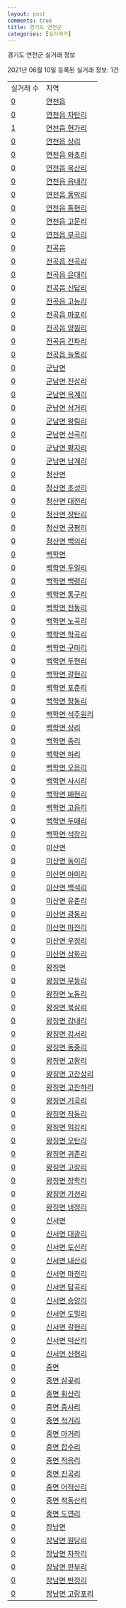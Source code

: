 ```yaml
---
layout: post
comments: true
title: 경기도 연천군
categories: [실거래가]
---
```


경기도 연천군 실거래 정보

2021년 06월 10일 등록된 실거래 정보: 1건


<table>
  <tr>
    <td>실거래 수</td>
    <td>지역</td>
  </tr>

  
  <tr>
    <td><a href="4180025000.html">0</a></td>
    <td><a href="4180025000.html">연천읍</a></td>
  </tr>
    

  <tr>
    <td><a href="4180025021.html">0</a></td>
    <td><a href="4180025021.html">연천읍 차탄리</a></td>
  </tr>
    

  <tr>
    <td><a href="4180025022.html">1</a></td>
    <td><a href="4180025022.html">연천읍 현가리</a></td>
  </tr>
    

  <tr>
    <td><a href="4180025023.html">0</a></td>
    <td><a href="4180025023.html">연천읍 상리</a></td>
  </tr>
    

  <tr>
    <td><a href="4180025024.html">0</a></td>
    <td><a href="4180025024.html">연천읍 와초리</a></td>
  </tr>
    

  <tr>
    <td><a href="4180025025.html">0</a></td>
    <td><a href="4180025025.html">연천읍 옥산리</a></td>
  </tr>
    

  <tr>
    <td><a href="4180025026.html">0</a></td>
    <td><a href="4180025026.html">연천읍 읍내리</a></td>
  </tr>
    

  <tr>
    <td><a href="4180025027.html">0</a></td>
    <td><a href="4180025027.html">연천읍 동막리</a></td>
  </tr>
    

  <tr>
    <td><a href="4180025028.html">0</a></td>
    <td><a href="4180025028.html">연천읍 통현리</a></td>
  </tr>
    

  <tr>
    <td><a href="4180025029.html">0</a></td>
    <td><a href="4180025029.html">연천읍 고문리</a></td>
  </tr>
    

  <tr>
    <td><a href="4180025030.html">0</a></td>
    <td><a href="4180025030.html">연천읍 부곡리</a></td>
  </tr>
    

  <tr>
    <td><a href="4180025300.html">0</a></td>
    <td><a href="4180025300.html">전곡읍</a></td>
  </tr>
    

  <tr>
    <td><a href="4180025321.html">0</a></td>
    <td><a href="4180025321.html">전곡읍 전곡리</a></td>
  </tr>
    

  <tr>
    <td><a href="4180025322.html">0</a></td>
    <td><a href="4180025322.html">전곡읍 은대리</a></td>
  </tr>
    

  <tr>
    <td><a href="4180025323.html">0</a></td>
    <td><a href="4180025323.html">전곡읍 신답리</a></td>
  </tr>
    

  <tr>
    <td><a href="4180025324.html">0</a></td>
    <td><a href="4180025324.html">전곡읍 고능리</a></td>
  </tr>
    

  <tr>
    <td><a href="4180025325.html">0</a></td>
    <td><a href="4180025325.html">전곡읍 마포리</a></td>
  </tr>
    

  <tr>
    <td><a href="4180025326.html">0</a></td>
    <td><a href="4180025326.html">전곡읍 양원리</a></td>
  </tr>
    

  <tr>
    <td><a href="4180025327.html">0</a></td>
    <td><a href="4180025327.html">전곡읍 간파리</a></td>
  </tr>
    

  <tr>
    <td><a href="4180025328.html">0</a></td>
    <td><a href="4180025328.html">전곡읍 늘목리</a></td>
  </tr>
    

  <tr>
    <td><a href="4180031000.html">0</a></td>
    <td><a href="4180031000.html">군남면</a></td>
  </tr>
    

  <tr>
    <td><a href="4180031021.html">0</a></td>
    <td><a href="4180031021.html">군남면 진상리</a></td>
  </tr>
    

  <tr>
    <td><a href="4180031022.html">0</a></td>
    <td><a href="4180031022.html">군남면 옥계리</a></td>
  </tr>
    

  <tr>
    <td><a href="4180031023.html">0</a></td>
    <td><a href="4180031023.html">군남면 삼거리</a></td>
  </tr>
    

  <tr>
    <td><a href="4180031024.html">0</a></td>
    <td><a href="4180031024.html">군남면 왕림리</a></td>
  </tr>
    

  <tr>
    <td><a href="4180031025.html">0</a></td>
    <td><a href="4180031025.html">군남면 선곡리</a></td>
  </tr>
    

  <tr>
    <td><a href="4180031026.html">0</a></td>
    <td><a href="4180031026.html">군남면 황지리</a></td>
  </tr>
    

  <tr>
    <td><a href="4180031027.html">0</a></td>
    <td><a href="4180031027.html">군남면 남계리</a></td>
  </tr>
    

  <tr>
    <td><a href="4180032000.html">0</a></td>
    <td><a href="4180032000.html">청산면</a></td>
  </tr>
    

  <tr>
    <td><a href="4180032021.html">0</a></td>
    <td><a href="4180032021.html">청산면 초성리</a></td>
  </tr>
    

  <tr>
    <td><a href="4180032022.html">0</a></td>
    <td><a href="4180032022.html">청산면 대전리</a></td>
  </tr>
    

  <tr>
    <td><a href="4180032023.html">0</a></td>
    <td><a href="4180032023.html">청산면 장탄리</a></td>
  </tr>
    

  <tr>
    <td><a href="4180032024.html">0</a></td>
    <td><a href="4180032024.html">청산면 궁평리</a></td>
  </tr>
    

  <tr>
    <td><a href="4180032025.html">0</a></td>
    <td><a href="4180032025.html">청산면 백의리</a></td>
  </tr>
    

  <tr>
    <td><a href="4180033000.html">0</a></td>
    <td><a href="4180033000.html">백학면</a></td>
  </tr>
    

  <tr>
    <td><a href="4180033021.html">0</a></td>
    <td><a href="4180033021.html">백학면 두일리</a></td>
  </tr>
    

  <tr>
    <td><a href="4180033022.html">0</a></td>
    <td><a href="4180033022.html">백학면 백령리</a></td>
  </tr>
    

  <tr>
    <td><a href="4180033023.html">0</a></td>
    <td><a href="4180033023.html">백학면 통구리</a></td>
  </tr>
    

  <tr>
    <td><a href="4180033024.html">0</a></td>
    <td><a href="4180033024.html">백학면 전동리</a></td>
  </tr>
    

  <tr>
    <td><a href="4180033025.html">0</a></td>
    <td><a href="4180033025.html">백학면 노곡리</a></td>
  </tr>
    

  <tr>
    <td><a href="4180033026.html">0</a></td>
    <td><a href="4180033026.html">백학면 학곡리</a></td>
  </tr>
    

  <tr>
    <td><a href="4180033027.html">0</a></td>
    <td><a href="4180033027.html">백학면 구미리</a></td>
  </tr>
    

  <tr>
    <td><a href="4180033028.html">0</a></td>
    <td><a href="4180033028.html">백학면 두현리</a></td>
  </tr>
    

  <tr>
    <td><a href="4180033029.html">0</a></td>
    <td><a href="4180033029.html">백학면 갈현리</a></td>
  </tr>
    

  <tr>
    <td><a href="4180033030.html">0</a></td>
    <td><a href="4180033030.html">백학면 포춘리</a></td>
  </tr>
    

  <tr>
    <td><a href="4180033031.html">0</a></td>
    <td><a href="4180033031.html">백학면 항동리</a></td>
  </tr>
    

  <tr>
    <td><a href="4180033033.html">0</a></td>
    <td><a href="4180033033.html">백학면 석주원리</a></td>
  </tr>
    

  <tr>
    <td><a href="4180033034.html">0</a></td>
    <td><a href="4180033034.html">백학면 상리</a></td>
  </tr>
    

  <tr>
    <td><a href="4180033035.html">0</a></td>
    <td><a href="4180033035.html">백학면 중리</a></td>
  </tr>
    

  <tr>
    <td><a href="4180033036.html">0</a></td>
    <td><a href="4180033036.html">백학면 하리</a></td>
  </tr>
    

  <tr>
    <td><a href="4180033037.html">0</a></td>
    <td><a href="4180033037.html">백학면 오음리</a></td>
  </tr>
    

  <tr>
    <td><a href="4180033038.html">0</a></td>
    <td><a href="4180033038.html">백학면 사시리</a></td>
  </tr>
    

  <tr>
    <td><a href="4180033039.html">0</a></td>
    <td><a href="4180033039.html">백학면 매현리</a></td>
  </tr>
    

  <tr>
    <td><a href="4180033040.html">0</a></td>
    <td><a href="4180033040.html">백학면 고읍리</a></td>
  </tr>
    

  <tr>
    <td><a href="4180033041.html">0</a></td>
    <td><a href="4180033041.html">백학면 두매리</a></td>
  </tr>
    

  <tr>
    <td><a href="4180033046.html">0</a></td>
    <td><a href="4180033046.html">백학면 석장리</a></td>
  </tr>
    

  <tr>
    <td><a href="4180034000.html">0</a></td>
    <td><a href="4180034000.html">미산면</a></td>
  </tr>
    

  <tr>
    <td><a href="4180034021.html">0</a></td>
    <td><a href="4180034021.html">미산면 동이리</a></td>
  </tr>
    

  <tr>
    <td><a href="4180034022.html">0</a></td>
    <td><a href="4180034022.html">미산면 아미리</a></td>
  </tr>
    

  <tr>
    <td><a href="4180034023.html">0</a></td>
    <td><a href="4180034023.html">미산면 백석리</a></td>
  </tr>
    

  <tr>
    <td><a href="4180034024.html">0</a></td>
    <td><a href="4180034024.html">미산면 유촌리</a></td>
  </tr>
    

  <tr>
    <td><a href="4180034025.html">0</a></td>
    <td><a href="4180034025.html">미산면 광동리</a></td>
  </tr>
    

  <tr>
    <td><a href="4180034026.html">0</a></td>
    <td><a href="4180034026.html">미산면 마전리</a></td>
  </tr>
    

  <tr>
    <td><a href="4180034027.html">0</a></td>
    <td><a href="4180034027.html">미산면 우정리</a></td>
  </tr>
    

  <tr>
    <td><a href="4180034028.html">0</a></td>
    <td><a href="4180034028.html">미산면 삼화리</a></td>
  </tr>
    

  <tr>
    <td><a href="4180035000.html">0</a></td>
    <td><a href="4180035000.html">왕징면</a></td>
  </tr>
    

  <tr>
    <td><a href="4180035021.html">0</a></td>
    <td><a href="4180035021.html">왕징면 무등리</a></td>
  </tr>
    

  <tr>
    <td><a href="4180035022.html">0</a></td>
    <td><a href="4180035022.html">왕징면 노동리</a></td>
  </tr>
    

  <tr>
    <td><a href="4180035023.html">0</a></td>
    <td><a href="4180035023.html">왕징면 북삼리</a></td>
  </tr>
    

  <tr>
    <td><a href="4180035024.html">0</a></td>
    <td><a href="4180035024.html">왕징면 강내리</a></td>
  </tr>
    

  <tr>
    <td><a href="4180035025.html">0</a></td>
    <td><a href="4180035025.html">왕징면 강서리</a></td>
  </tr>
    

  <tr>
    <td><a href="4180035026.html">0</a></td>
    <td><a href="4180035026.html">왕징면 동중리</a></td>
  </tr>
    

  <tr>
    <td><a href="4180035027.html">0</a></td>
    <td><a href="4180035027.html">왕징면 고왕리</a></td>
  </tr>
    

  <tr>
    <td><a href="4180035028.html">0</a></td>
    <td><a href="4180035028.html">왕징면 고잔상리</a></td>
  </tr>
    

  <tr>
    <td><a href="4180035029.html">0</a></td>
    <td><a href="4180035029.html">왕징면 고잔하리</a></td>
  </tr>
    

  <tr>
    <td><a href="4180035030.html">0</a></td>
    <td><a href="4180035030.html">왕징면 기곡리</a></td>
  </tr>
    

  <tr>
    <td><a href="4180035031.html">0</a></td>
    <td><a href="4180035031.html">왕징면 작동리</a></td>
  </tr>
    

  <tr>
    <td><a href="4180035032.html">0</a></td>
    <td><a href="4180035032.html">왕징면 임강리</a></td>
  </tr>
    

  <tr>
    <td><a href="4180035033.html">0</a></td>
    <td><a href="4180035033.html">왕징면 오탄리</a></td>
  </tr>
    

  <tr>
    <td><a href="4180035034.html">0</a></td>
    <td><a href="4180035034.html">왕징면 귀존리</a></td>
  </tr>
    

  <tr>
    <td><a href="4180035035.html">0</a></td>
    <td><a href="4180035035.html">왕징면 고장리</a></td>
  </tr>
    

  <tr>
    <td><a href="4180035036.html">0</a></td>
    <td><a href="4180035036.html">왕징면 장학리</a></td>
  </tr>
    

  <tr>
    <td><a href="4180035037.html">0</a></td>
    <td><a href="4180035037.html">왕징면 가천리</a></td>
  </tr>
    

  <tr>
    <td><a href="4180035038.html">0</a></td>
    <td><a href="4180035038.html">왕징면 냉정리</a></td>
  </tr>
    

  <tr>
    <td><a href="4180036000.html">0</a></td>
    <td><a href="4180036000.html">신서면</a></td>
  </tr>
    

  <tr>
    <td><a href="4180036021.html">0</a></td>
    <td><a href="4180036021.html">신서면 대광리</a></td>
  </tr>
    

  <tr>
    <td><a href="4180036022.html">0</a></td>
    <td><a href="4180036022.html">신서면 도신리</a></td>
  </tr>
    

  <tr>
    <td><a href="4180036023.html">0</a></td>
    <td><a href="4180036023.html">신서면 내산리</a></td>
  </tr>
    

  <tr>
    <td><a href="4180036024.html">0</a></td>
    <td><a href="4180036024.html">신서면 마전리</a></td>
  </tr>
    

  <tr>
    <td><a href="4180036025.html">0</a></td>
    <td><a href="4180036025.html">신서면 답곡리</a></td>
  </tr>
    

  <tr>
    <td><a href="4180036026.html">0</a></td>
    <td><a href="4180036026.html">신서면 승양리</a></td>
  </tr>
    

  <tr>
    <td><a href="4180036027.html">0</a></td>
    <td><a href="4180036027.html">신서면 도밀리</a></td>
  </tr>
    

  <tr>
    <td><a href="4180036028.html">0</a></td>
    <td><a href="4180036028.html">신서면 갈현리</a></td>
  </tr>
    

  <tr>
    <td><a href="4180036029.html">0</a></td>
    <td><a href="4180036029.html">신서면 덕산리</a></td>
  </tr>
    

  <tr>
    <td><a href="4180036030.html">0</a></td>
    <td><a href="4180036030.html">신서면 신현리</a></td>
  </tr>
    

  <tr>
    <td><a href="4180037000.html">0</a></td>
    <td><a href="4180037000.html">중면</a></td>
  </tr>
    

  <tr>
    <td><a href="4180037021.html">0</a></td>
    <td><a href="4180037021.html">중면 삼곶리</a></td>
  </tr>
    

  <tr>
    <td><a href="4180037022.html">0</a></td>
    <td><a href="4180037022.html">중면 횡산리</a></td>
  </tr>
    

  <tr>
    <td><a href="4180037023.html">0</a></td>
    <td><a href="4180037023.html">중면 중사리</a></td>
  </tr>
    

  <tr>
    <td><a href="4180037024.html">0</a></td>
    <td><a href="4180037024.html">중면 적거리</a></td>
  </tr>
    

  <tr>
    <td><a href="4180037025.html">0</a></td>
    <td><a href="4180037025.html">중면 마거리</a></td>
  </tr>
    

  <tr>
    <td><a href="4180037026.html">0</a></td>
    <td><a href="4180037026.html">중면 합수리</a></td>
  </tr>
    

  <tr>
    <td><a href="4180037027.html">0</a></td>
    <td><a href="4180037027.html">중면 적음리</a></td>
  </tr>
    

  <tr>
    <td><a href="4180037028.html">0</a></td>
    <td><a href="4180037028.html">중면 진곡리</a></td>
  </tr>
    

  <tr>
    <td><a href="4180037029.html">0</a></td>
    <td><a href="4180037029.html">중면 어적산리</a></td>
  </tr>
    

  <tr>
    <td><a href="4180037030.html">0</a></td>
    <td><a href="4180037030.html">중면 적동산리</a></td>
  </tr>
    

  <tr>
    <td><a href="4180037031.html">0</a></td>
    <td><a href="4180037031.html">중면 도연리</a></td>
  </tr>
    

  <tr>
    <td><a href="4180038000.html">0</a></td>
    <td><a href="4180038000.html">장남면</a></td>
  </tr>
    

  <tr>
    <td><a href="4180038021.html">0</a></td>
    <td><a href="4180038021.html">장남면 원당리</a></td>
  </tr>
    

  <tr>
    <td><a href="4180038022.html">0</a></td>
    <td><a href="4180038022.html">장남면 자작리</a></td>
  </tr>
    

  <tr>
    <td><a href="4180038023.html">0</a></td>
    <td><a href="4180038023.html">장남면 판부리</a></td>
  </tr>
    

  <tr>
    <td><a href="4180038024.html">0</a></td>
    <td><a href="4180038024.html">장남면 반정리</a></td>
  </tr>
    

  <tr>
    <td><a href="4180038025.html">0</a></td>
    <td><a href="4180038025.html">장남면 고랑포리</a></td>
  </tr>
    


</table>
    